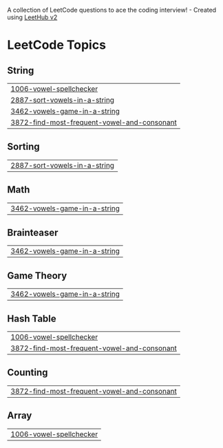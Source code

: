 A collection of LeetCode questions to ace the coding interview! - Created using [LeetHub v2](https://github.com/arunbhardwaj/LeetHub-2.0)
<!---LeetCode Topics Start-->
# LeetCode Topics
## String
|  |
| ------- |
| [1006-vowel-spellchecker](https://github.com/Codealpha07/LeetCode-POTD/tree/master/1006-vowel-spellchecker) |
| [2887-sort-vowels-in-a-string](https://github.com/Codealpha07/LeetCode-POTD/tree/master/2887-sort-vowels-in-a-string) |
| [3462-vowels-game-in-a-string](https://github.com/Codealpha07/LeetCode-POTD/tree/master/3462-vowels-game-in-a-string) |
| [3872-find-most-frequent-vowel-and-consonant](https://github.com/Codealpha07/LeetCode-POTD/tree/master/3872-find-most-frequent-vowel-and-consonant) |
## Sorting
|  |
| ------- |
| [2887-sort-vowels-in-a-string](https://github.com/Codealpha07/LeetCode-POTD/tree/master/2887-sort-vowels-in-a-string) |
## Math
|  |
| ------- |
| [3462-vowels-game-in-a-string](https://github.com/Codealpha07/LeetCode-POTD/tree/master/3462-vowels-game-in-a-string) |
## Brainteaser
|  |
| ------- |
| [3462-vowels-game-in-a-string](https://github.com/Codealpha07/LeetCode-POTD/tree/master/3462-vowels-game-in-a-string) |
## Game Theory
|  |
| ------- |
| [3462-vowels-game-in-a-string](https://github.com/Codealpha07/LeetCode-POTD/tree/master/3462-vowels-game-in-a-string) |
## Hash Table
|  |
| ------- |
| [1006-vowel-spellchecker](https://github.com/Codealpha07/LeetCode-POTD/tree/master/1006-vowel-spellchecker) |
| [3872-find-most-frequent-vowel-and-consonant](https://github.com/Codealpha07/LeetCode-POTD/tree/master/3872-find-most-frequent-vowel-and-consonant) |
## Counting
|  |
| ------- |
| [3872-find-most-frequent-vowel-and-consonant](https://github.com/Codealpha07/LeetCode-POTD/tree/master/3872-find-most-frequent-vowel-and-consonant) |
## Array
|  |
| ------- |
| [1006-vowel-spellchecker](https://github.com/Codealpha07/LeetCode-POTD/tree/master/1006-vowel-spellchecker) |
<!---LeetCode Topics End-->